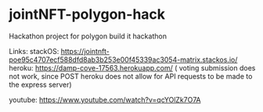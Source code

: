 # jointNFT-polygon-hack
Hackathon project for polygon build it hackathon


Links: 
stackOS: https://jointnft-poe95c4707ecf588dfd8ab3b253e00f45339ac3054-matrix.stackos.io/
heroku: https://damp-cove-17563.herokuapp.com/ ( voting submission does not work, since POST heroku does not allow for API requests to be made to the express server) 

youtube: https://www.youtube.com/watch?v=qcYOlZk7O7A
